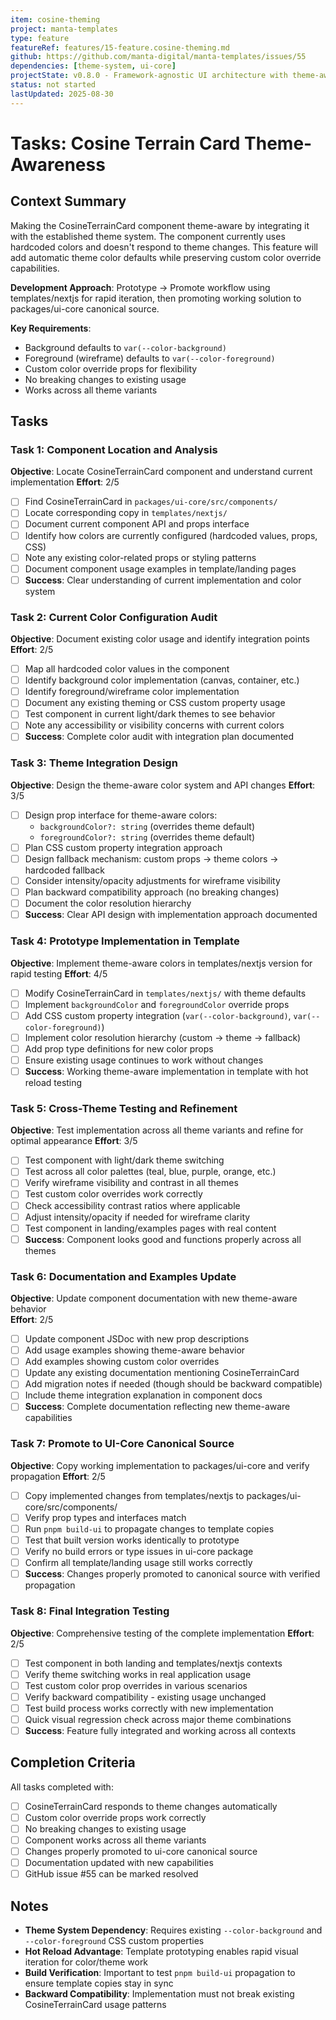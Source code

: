 ```yaml
---
item: cosine-theming
project: manta-templates
type: feature
featureRef: features/15-feature.cosine-theming.md
github: https://github.com/manta-digital/manta-templates/issues/55
dependencies: [theme-system, ui-core]
projectState: v0.8.0 - Framework-agnostic UI architecture with theme-aware gradient system established
status: not started
lastUpdated: 2025-08-30
---
```


# Tasks: Cosine Terrain Card Theme-Awareness

## Context Summary

Making the CosineTerrainCard component theme-aware by integrating it with the established theme system. The component currently uses hardcoded colors and doesn't respond to theme changes. This feature will add automatic theme color defaults while preserving custom color override capabilities.

**Development Approach**: Prototype → Promote workflow using templates/nextjs for rapid iteration, then promoting working solution to packages/ui-core canonical source.

**Key Requirements**:
- Background defaults to `var(--color-background)`  
- Foreground (wireframe) defaults to `var(--color-foreground)`
- Custom color override props for flexibility
- No breaking changes to existing usage
- Works across all theme variants

## Tasks

### Task 1: Component Location and Analysis
**Objective**: Locate CosineTerrainCard component and understand current implementation
**Effort**: 2/5

- [ ] Find CosineTerrainCard in `packages/ui-core/src/components/`
- [ ] Locate corresponding copy in `templates/nextjs/`  
- [ ] Document current component API and props interface
- [ ] Identify how colors are currently configured (hardcoded values, props, CSS)
- [ ] Note any existing color-related props or styling patterns
- [ ] Document component usage examples in template/landing pages
- [ ] **Success**: Clear understanding of current implementation and color system

### Task 2: Current Color Configuration Audit  
**Objective**: Document existing color usage and identify integration points
**Effort**: 2/5

- [ ] Map all hardcoded color values in the component
- [ ] Identify background color implementation (canvas, container, etc.)
- [ ] Identify foreground/wireframe color implementation  
- [ ] Document any existing theming or CSS custom property usage
- [ ] Test component in current light/dark themes to see behavior
- [ ] Note any accessibility or visibility concerns with current colors
- [ ] **Success**: Complete color audit with integration plan documented

### Task 3: Theme Integration Design
**Objective**: Design the theme-aware color system and API changes
**Effort**: 3/5

- [ ] Design prop interface for theme-aware colors:
  - `backgroundColor?: string` (overrides theme default)
  - `foregroundColor?: string` (overrides theme default) 
- [ ] Plan CSS custom property integration approach
- [ ] Design fallback mechanism: custom props → theme colors → hardcoded fallback
- [ ] Consider intensity/opacity adjustments for wireframe visibility
- [ ] Plan backward compatibility approach (no breaking changes)
- [ ] Document the color resolution hierarchy
- [ ] **Success**: Clear API design with implementation approach documented

### Task 4: Prototype Implementation in Template
**Objective**: Implement theme-aware colors in templates/nextjs version for rapid testing
**Effort**: 4/5

- [ ] Modify CosineTerrainCard in `templates/nextjs/` with theme defaults
- [ ] Implement `backgroundColor` and `foregroundColor` override props
- [ ] Add CSS custom property integration (`var(--color-background)`, `var(--color-foreground)`)
- [ ] Implement color resolution hierarchy (custom → theme → fallback)
- [ ] Add prop type definitions for new color props
- [ ] Ensure existing usage continues to work without changes
- [ ] **Success**: Working theme-aware implementation in template with hot reload testing

### Task 5: Cross-Theme Testing and Refinement
**Objective**: Test implementation across all theme variants and refine for optimal appearance
**Effort**: 3/5

- [ ] Test component with light/dark theme switching
- [ ] Test across all color palettes (teal, blue, purple, orange, etc.)
- [ ] Verify wireframe visibility and contrast in all themes
- [ ] Test custom color overrides work correctly
- [ ] Check accessibility contrast ratios where applicable  
- [ ] Adjust intensity/opacity if needed for wireframe clarity
- [ ] Test component in landing/examples pages with real content
- [ ] **Success**: Component looks good and functions properly across all themes

### Task 6: Documentation and Examples Update
**Objective**: Update component documentation with new theme-aware behavior  
**Effort**: 2/5

- [ ] Update component JSDoc with new prop descriptions
- [ ] Add usage examples showing theme-aware behavior
- [ ] Add examples showing custom color overrides
- [ ] Update any existing documentation mentioning CosineTerrainCard
- [ ] Add migration notes if needed (though should be backward compatible)
- [ ] Include theme integration explanation in component docs
- [ ] **Success**: Complete documentation reflecting new theme-aware capabilities

### Task 7: Promote to UI-Core Canonical Source
**Objective**: Copy working implementation to packages/ui-core and verify propagation
**Effort**: 2/5

- [ ] Copy implemented changes from templates/nextjs to packages/ui-core/src/components/
- [ ] Verify prop types and interfaces match
- [ ] Run `pnpm build-ui` to propagate changes to template copies
- [ ] Test that built version works identically to prototype
- [ ] Verify no build errors or type issues in ui-core package
- [ ] Confirm all template/landing usage still works correctly
- [ ] **Success**: Changes properly promoted to canonical source with verified propagation

### Task 8: Final Integration Testing
**Objective**: Comprehensive testing of the complete implementation
**Effort**: 2/5

- [ ] Test component in both landing and templates/nextjs contexts
- [ ] Verify theme switching works in real application usage
- [ ] Test custom color prop overrides in various scenarios  
- [ ] Verify backward compatibility - existing usage unchanged
- [ ] Test build process works correctly with new implementation
- [ ] Quick visual regression check across major theme combinations
- [ ] **Success**: Feature fully integrated and working across all contexts

## Completion Criteria

All tasks completed with:
- [ ] CosineTerrainCard responds to theme changes automatically
- [ ] Custom color override props work correctly
- [ ] No breaking changes to existing usage
- [ ] Component works across all theme variants
- [ ] Changes properly promoted to ui-core canonical source
- [ ] Documentation updated with new capabilities
- [ ] GitHub issue #55 can be marked resolved

## Notes

- **Theme System Dependency**: Requires existing `--color-background` and `--color-foreground` CSS custom properties
- **Hot Reload Advantage**: Template prototyping enables rapid visual iteration for color/theme work
- **Build Verification**: Important to test `pnpm build-ui` propagation to ensure template copies stay in sync
- **Backward Compatibility**: Implementation must not break existing CosineTerrainCard usage patterns